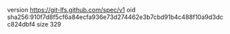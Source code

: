 version https://git-lfs.github.com/spec/v1
oid sha256:910f7d8f5cf6a84ecfa936e73d274462e3b7cbd91b4c488f10a9d3dcc824dbf4
size 329
